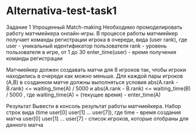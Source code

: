 # Alternativa-test-task1

Задание 1
Упрощенный Match-making
Необходимо промоделировать работу матчмейкера онлайн-игры.
В процессе работы матчмейкер получает команды регистрации игрока в очереди, вида (user rank), где
user - уникальный идентификатор пользователя
rank - уровень пользователя в игре, от 1 до 30
enter_time(user) - время получения команды регистрации

Матчмейкер должен создавать матчи для 8 игроков так, чтобы игроки находились в очереди как можно
меньше.
Для каждой пары игроков (A,B) в созданном матче должны выполняться условия
abs(A.rank - B.rank) &lt;= waiting_time(A) / 5000 и
abs(A.rank - B.rank) &lt;= waiting_time(B) / 5000 , где
waiting_time(A) = (текущее время) - enter_time(A)

Результат
Вывести в консоль результат работы матчмейкера.
Набор строк вида (time user[0] user[1] ... user[7]), где
time - время создания матча
user[0] user[1] ... user[7] - список игроков, которые отобраны для данного матча
